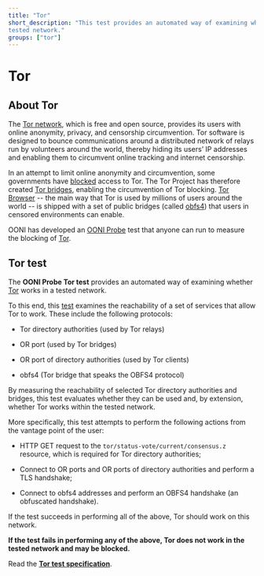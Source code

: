 ```yaml
---
title: "Tor"
short_description: "This test provides an automated way of examining whether Tor works in a
tested network."
groups: ["tor"]
---
```


# Tor

## About Tor

The [Tor network](https://www.torproject.org/), which is free and open source, provides its users with online
anonymity, privacy, and censorship circumvention. Tor software is designed to
bounce communications around a distributed network of relays run by volunteers
around the world, thereby hiding its users’ IP addresses and enabling them to
circumvent online tracking and internet censorship.

In an attempt to limit online anonymity and circumvention, some governments have
[blocked](https://ooni.org/post/iran-internet-censorship/#anonymity-and-circumvention-tools) access to Tor. The Tor Project has therefore created [Tor bridges](https://bridges.torproject.org/),
enabling the circumvention of Tor blocking. [Tor Browser](https://www.torproject.org/download/) -- the main way that Tor
is used by millions of users around the world -- is shipped with a set of public
bridges (called [obfs4](https://bridges.torproject.org/bridges?transport=obfs4)) that users in censored environments can enable. 

OONI has developed an [OONI Probe](https://ooni.org/install/) test that anyone can run to measure the
blocking of [Tor](https://www.torproject.org/).

## Tor test

The **OONI Probe Tor test** provides an automated way of examining whether [Tor](https://www.torproject.org/)
works in a tested network.

To this end, this [test](https://github.com/ooni/probe-engine) examines the reachability of a set of services that allow
Tor to work. These include the following protocols:
 
* Tor directory authorities (used by Tor relays) 

* OR port (used by Tor bridges) 

* OR port of directory authorities (used by Tor clients) 

* obfs4 (Tor bridge that speaks the OBFS4 protocol)

By measuring the reachability of selected Tor directory authorities and bridges,
this test evaluates whether they can be used and, by extension, whether Tor
works within the tested network.

More specifically, this test attempts to perform the following actions from the
vantage point of the user:

* HTTP GET request to the ``tor/status-vote/current/consensus.z`` resource, which
is required for Tor directory authorities; 

* Connect to OR ports and OR ports of directory authorities and perform a TLS handshake; 

* Connect to obfs4 addresses and perform an OBFS4 handshake (an obfuscated handshake). 

If the test succeeds in performing all of the above, Tor should work on
this network.

**If the test fails in performing any of the above, Tor does not work in the
tested network and may be blocked.**

Read the **[Tor test specification](https://github.com/ooni/spec/blob/master/nettests/ts-023-tor.md)**.
